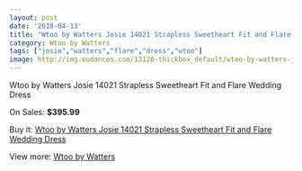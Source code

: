 ```yaml
---
layout: post
date: '2018-04-13'
title: "Wtoo by Watters Josie 14021 Strapless Sweetheart Fit and Flare Wedding Dress"
category: Wtoo by Watters
tags: ["josie","watters","flare","dress","wtoo"]
image: http://img.eudances.com/13128-thickbox_default/wtoo-by-watters-josie-14021-strapless-sweetheart-fit-and-flare-wedding-dress.jpg
---
```

Wtoo by Watters Josie 14021 Strapless Sweetheart Fit and Flare Wedding Dress

On Sales: **$395.99**
<a href="https://www.eudances.com/en/wtoo-by-watters/3981-wtoo-by-watters-josie-14021-strapless-sweetheart-fit-and-flare-wedding-dress.html"><amp-img layout="responsive" width="600" height="600" src="//img.eudances.com/13128-thickbox_default/wtoo-by-watters-josie-14021-strapless-sweetheart-fit-and-flare-wedding-dress.jpg" alt="Wtoo by Watters Josie 14021 Strapless Sweetheart Fit and Flare Wedding Dress 0" /></a>
<a href="https://www.eudances.com/en/wtoo-by-watters/3981-wtoo-by-watters-josie-14021-strapless-sweetheart-fit-and-flare-wedding-dress.html"><amp-img layout="responsive" width="600" height="600" src="//img.eudances.com/13133-thickbox_default/wtoo-by-watters-josie-14021-strapless-sweetheart-fit-and-flare-wedding-dress.jpg" alt="Wtoo by Watters Josie 14021 Strapless Sweetheart Fit and Flare Wedding Dress 1" /></a>
<a href="https://www.eudances.com/en/wtoo-by-watters/3981-wtoo-by-watters-josie-14021-strapless-sweetheart-fit-and-flare-wedding-dress.html"><amp-img layout="responsive" width="600" height="600" src="//img.eudances.com/13132-thickbox_default/wtoo-by-watters-josie-14021-strapless-sweetheart-fit-and-flare-wedding-dress.jpg" alt="Wtoo by Watters Josie 14021 Strapless Sweetheart Fit and Flare Wedding Dress 2" /></a>
<a href="https://www.eudances.com/en/wtoo-by-watters/3981-wtoo-by-watters-josie-14021-strapless-sweetheart-fit-and-flare-wedding-dress.html"><amp-img layout="responsive" width="600" height="600" src="//img.eudances.com/13131-thickbox_default/wtoo-by-watters-josie-14021-strapless-sweetheart-fit-and-flare-wedding-dress.jpg" alt="Wtoo by Watters Josie 14021 Strapless Sweetheart Fit and Flare Wedding Dress 3" /></a>
<a href="https://www.eudances.com/en/wtoo-by-watters/3981-wtoo-by-watters-josie-14021-strapless-sweetheart-fit-and-flare-wedding-dress.html"><amp-img layout="responsive" width="600" height="600" src="//img.eudances.com/13130-thickbox_default/wtoo-by-watters-josie-14021-strapless-sweetheart-fit-and-flare-wedding-dress.jpg" alt="Wtoo by Watters Josie 14021 Strapless Sweetheart Fit and Flare Wedding Dress 4" /></a>
<a href="https://www.eudances.com/en/wtoo-by-watters/3981-wtoo-by-watters-josie-14021-strapless-sweetheart-fit-and-flare-wedding-dress.html"><amp-img layout="responsive" width="600" height="600" src="//img.eudances.com/13129-thickbox_default/wtoo-by-watters-josie-14021-strapless-sweetheart-fit-and-flare-wedding-dress.jpg" alt="Wtoo by Watters Josie 14021 Strapless Sweetheart Fit and Flare Wedding Dress 5" /></a>

Buy it: [Wtoo by Watters Josie 14021 Strapless Sweetheart Fit and Flare Wedding Dress](https://www.eudances.com/en/wtoo-by-watters/3981-wtoo-by-watters-josie-14021-strapless-sweetheart-fit-and-flare-wedding-dress.html "Wtoo by Watters Josie 14021 Strapless Sweetheart Fit and Flare Wedding Dress")

View more: [Wtoo by Watters](https://www.eudances.com/en/49-wtoo-by-watters "Wtoo by Watters")